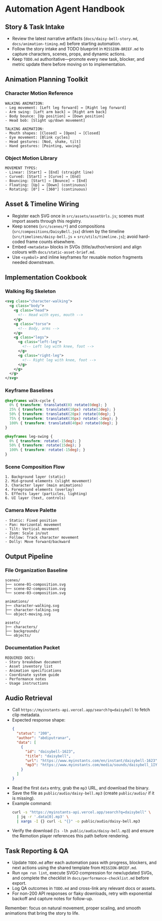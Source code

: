 # Automation Agent Handbook

## Story & Task Intake
- Review the latest narrative artifacts (`docs/daisy-bell-story.md`, `docs/animation-timing.md`) before starting automation.
- Follow the story intake and TODO blueprint in `MISSION-BRIEF.md` to capture characters, scenes, props, and dynamic actions.
- Keep `TODO.md` authoritative—promote every new task, blocker, and metric update there before moving on to implementation.

## Animation Planning Toolkit
### Character Motion Reference
```
WALKING ANIMATION:
- Leg movement: [Left leg forward] ↔ [Right leg forward]
- Arm swing: [Left arm back] ↔ [Right arm back]
- Body bounce: [Up position] ↔ [Down position]
- Head bob: [Slight up/down movement]

TALKING ANIMATION:
- Mouth shapes: [Closed] → [Open] → [Closed]
- Eye movement: [Blink cycles]
- Head gestures: [Nod, shake, tilt]
- Hand gestures: [Pointing, waving]
```

### Object Motion Library
```
MOVEMENT TYPES:
- Linear: [Start] → [End] (straight line)
- Curved: [Start] → [Curve] → [End]
- Bouncing: [Start] → [Bounce] → [End]
- Floating: [Up] ↔ [Down] (continuous)
- Rotating: [0°] → [360°] (continuous)
```

## Asset & Timeline Wiring
- Register each SVG once in `src/assets/assetUrls.js`; scenes must import assets through this registry.
- Keep scenes (`src/scenes/*`) and compositions (`src/compositions/DaisyBell.jsx`) driven by the timeline (`src/timelines/daisy-bell.js` + `src/utils/timeline.js`); avoid hard-coded frame counts elsewhere.
- Embed `<metadata>` blocks in SVGs (title/author/version) and align colours with `docs/static-asset-brief.md`.
- Use `<symbol>` and inline keyframes for reusable motion fragments needed downstream.

## Implementation Cookbook
### Walking Rig Skeleton
```svg
<svg class="character-walking">
  <g class="body">
    <g class="head">
      <!-- Head with eyes, mouth -->
    </g>
    <g class="torso">
      <!-- Body, arms -->
    </g>
    <g class="legs">
      <g class="left-leg">
        <!-- Left leg with knee, foot -->
      </g>
      <g class="right-leg">
        <!-- Right leg with knee, foot -->
      </g>
    </g>
  </g>
</svg>
```

### Keyframe Baselines
```css
@keyframes walk-cycle {
  0% { transform: translateX(0) rotate(0deg); }
  25% { transform: translateX(10px) rotate(2deg); }
  50% { transform: translateX(20px) rotate(0deg); }
  75% { transform: translateX(30px) rotate(-2deg); }
  100% { transform: translateX(40px) rotate(0deg); }
}

@keyframes leg-swing {
  0% { transform: rotate(-15deg); }
  50% { transform: rotate(15deg); }
  100% { transform: rotate(-15deg); }
}
```

### Scene Composition Flow
```
1. Background layer (static)
2. Mid-ground elements (slight movement)
3. Character layer (main animations)
4. Foreground elements (overlay)
5. Effects layer (particles, lighting)
6. UI layer (text, controls)
```

### Camera Move Palette
```
- Static: Fixed position
- Pan: Horizontal movement
- Tilt: Vertical movement
- Zoom: Scale in/out
- Follow: Track character movement
- Dolly: Move forward/backward
```

## Output Pipeline
### File Organization Baseline
```
scenes/
├── scene-01-composition.svg
├── scene-02-composition.svg
└── scene-03-composition.svg

animations/
├── character-walking.svg
├── character-talking.svg
└── object-moving.svg

assets/
├── characters/
├── backgrounds/
└── objects/
```

### Documentation Packet
```
REQUIRED DOCS:
- Story breakdown document
- Asset inventory list
- Animation specifications
- Coordinate system guide
- Performance notes
- Usage instructions
```

## Audio Retrieval
- Call `https://myinstants-api.vercel.app/search?q=daisybell` to fetch clip metadata.
- Expected response shape:
  ```json
  {
    "status": "200",
    "author": "abdiputranar",
    "data": [
      {
        "id": "daisybell-1623",
        "title": "daisybell",
        "url": "https://www.myinstants.com/en/instant/daisybell-1623",
        "mp3": "https://www.myinstants.com/media/sounds/daisybell_1IYie7z.mp3"
      }
    ]
  }
  ```
- Read the first `data` entry, grab the `mp3` URL, and download the binary.
- Save the file as `public/audio/daisy-bell.mp3` (create `public/audio/` if it is missing).
- Example command:
  ```bash
  curl -s "https://myinstants-api.vercel.app/search?q=daisybell" \
    | jq -r '.data[0].mp3' \
    | xargs -I {} curl -L "{}" -o public/audio/daisy-bell.mp3
  ```
- Verify the download (`ls -lh public/audio/daisy-bell.mp3`) and ensure the Remotion player references this path before rendering.

## Task Reporting & QA
- Update `TODO.md` after each automation pass with progress, blockers, and next actions using the shared template from `MISSION-BRIEF.md`.
- Run `npm run lint`, execute SVGO compression for new/updated SVGs, and complete the checklist in `docs/performance-checklist.md` before export.
- Log QA outcomes in `TODO.md` and cross-link any relevant docs or assets.
- For non-200 API responses or flaky downloads, retry with exponential backoff and capture notes for follow-up.

Remember: focus on natural movement, proper scaling, and smooth animations that bring the story to life.
